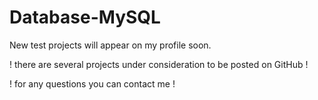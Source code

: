 # Database-MySQL
New test projects will appear on my profile soon.

! there are several projects under consideration to be posted on GitHub !
 
! for any questions you can contact me ! 
